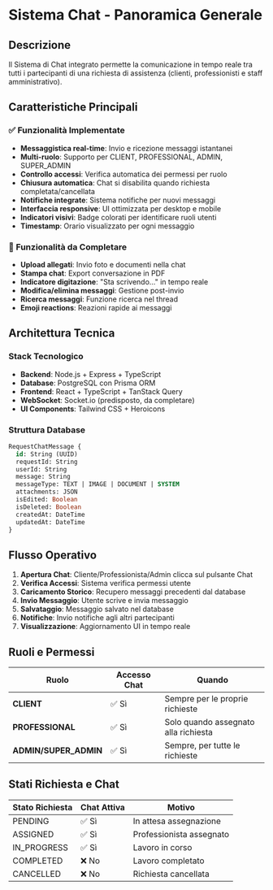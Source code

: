 # Sistema Chat - Panoramica Generale

## Descrizione
Il Sistema di Chat integrato permette la comunicazione in tempo reale tra tutti i partecipanti di una richiesta di assistenza (clienti, professionisti e staff amministrativo).

## Caratteristiche Principali

### ✅ Funzionalità Implementate
- **Messaggistica real-time**: Invio e ricezione messaggi istantanei
- **Multi-ruolo**: Supporto per CLIENT, PROFESSIONAL, ADMIN, SUPER_ADMIN
- **Controllo accessi**: Verifica automatica dei permessi per ruolo
- **Chiusura automatica**: Chat si disabilita quando richiesta completata/cancellata
- **Notifiche integrate**: Sistema notifiche per nuovi messaggi
- **Interfaccia responsive**: UI ottimizzata per desktop e mobile
- **Indicatori visivi**: Badge colorati per identificare ruoli utenti
- **Timestamp**: Orario visualizzato per ogni messaggio

### 🚧 Funzionalità da Completare
- **Upload allegati**: Invio foto e documenti nella chat
- **Stampa chat**: Export conversazione in PDF
- **Indicatore digitazione**: "Sta scrivendo..." in tempo reale
- **Modifica/elimina messaggi**: Gestione post-invio
- **Ricerca messaggi**: Funzione ricerca nel thread
- **Emoji reactions**: Reazioni rapide ai messaggi

## Architettura Tecnica

### Stack Tecnologico
- **Backend**: Node.js + Express + TypeScript
- **Database**: PostgreSQL con Prisma ORM
- **Frontend**: React + TypeScript + TanStack Query
- **WebSocket**: Socket.io (predisposto, da completare)
- **UI Components**: Tailwind CSS + Heroicons

### Struttura Database
```sql
RequestChatMessage {
  id: String (UUID)
  requestId: String
  userId: String
  message: String
  messageType: TEXT | IMAGE | DOCUMENT | SYSTEM
  attachments: JSON
  isEdited: Boolean
  isDeleted: Boolean
  createdAt: DateTime
  updatedAt: DateTime
}
```

## Flusso Operativo

1. **Apertura Chat**: Cliente/Professionista/Admin clicca sul pulsante Chat
2. **Verifica Accessi**: Sistema verifica permessi utente
3. **Caricamento Storico**: Recupero messaggi precedenti dal database
4. **Invio Messaggio**: Utente scrive e invia messaggio
5. **Salvataggio**: Messaggio salvato nel database
6. **Notifiche**: Invio notifiche agli altri partecipanti
7. **Visualizzazione**: Aggiornamento UI in tempo reale

## Ruoli e Permessi

| Ruolo | Accesso Chat | Quando |
|-------|--------------|--------|
| **CLIENT** | ✅ Sì | Sempre per le proprie richieste |
| **PROFESSIONAL** | ✅ Sì | Solo quando assegnato alla richiesta |
| **ADMIN/SUPER_ADMIN** | ✅ Sì | Sempre, per tutte le richieste |

## Stati Richiesta e Chat

| Stato Richiesta | Chat Attiva | Motivo |
|-----------------|-------------|--------|
| PENDING | ✅ Sì | In attesa assegnazione |
| ASSIGNED | ✅ Sì | Professionista assegnato |
| IN_PROGRESS | ✅ Sì | Lavoro in corso |
| COMPLETED | ❌ No | Lavoro completato |
| CANCELLED | ❌ No | Richiesta cancellata |
